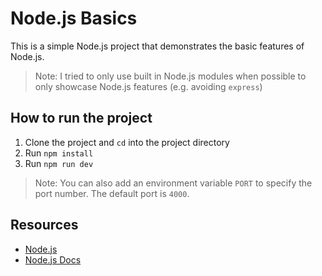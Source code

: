 # Node.js Basics

This is a simple Node.js project that demonstrates the basic features of Node.js.

> Note: I tried to only use built in Node.js modules when possible to only showcase Node.js features (e.g. avoiding `express`)

## How to run the project

1. Clone the project and `cd` into the project directory
2. Run `npm install`
3. Run `npm run dev`

> Note: You can also add an environment variable `PORT` to specify the port number. The default port is `4000`.

## Resources

- [Node.js](https://nodejs.org/)
- [Node.js Docs](https://nodejs.org/en/docs/)
